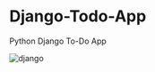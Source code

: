 # Django-Todo-App
Python Django To-Do App

![django](https://user-images.githubusercontent.com/68776189/115093192-36154480-9f22-11eb-857a-ff029f56547c.png)
